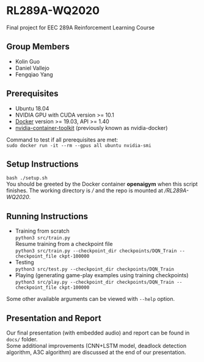 # RL289A-WQ2020
Final project for EEC 289A Reinforcement Learning Course

## Group Members 
  * Kolin Guo
  * Daniel Vallejo
  * Fengqiao Yang
  
## Prerequisites
  * Ubuntu 18.04
  * NVIDIA GPU with CUDA version >= 10.1
  * [Docker](https://docs.docker.com/install/linux/docker-ce/ubuntu/) version >= 19.03, API >= 1.40
  * [nvidia-container-toolkit](https://github.com/NVIDIA/nvidia-docker#ubuntu-16041804-debian-jessiestretchbuster) (previously known as nvidia-docker)  
  
Command to test if all prerequisites are met:  
  `sudo docker run -it --rm --gpus all ubuntu nvidia-smi`
  
## Setup Instructions
  `bash ./setup.sh`  
You should be greeted by the Docker container **openaigym** when this script finishes. The working directory is */* and the repo is mounted at */RL289A-WQ2020*.  

## Running Instructions
  * Training from scratch  
  `python3 src/train.py`  
  Resume training from a checkpoint file  
  `python3 src/train.py --checkpoint_dir checkpoints/DQN_Train --checkpoint_file ckpt-100000`
  * Testing  
  `python3 src/test.py --checkpoint_dir checkpoints/DQN_Train`
  * Playing (generating game-play examples using training checkpoints)  
  `python3 src/play.py --checkpoint_dir checkpoints/DQN_Train --checkpoint_file ckpt-100000`  
  
  Some other available arguments can be viewed with `--help` option. 

## Presentation and Report
Our final presentation (with embedded audio) and report can be found in `docs/` folder.  
Some additional improvements (CNN+LSTM model, deadlock detection algorithm, A3C algorithm) are discussed at the end of our presentation. 
